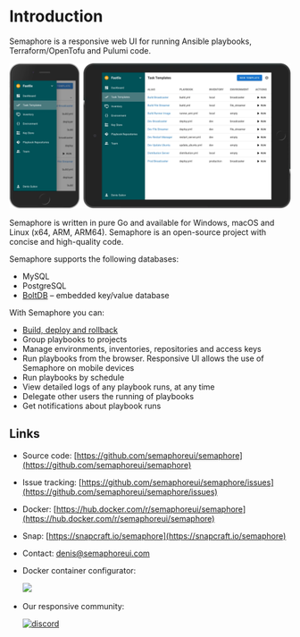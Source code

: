 # Introduction

Semaphore is a responsive web UI for running Ansible playbooks, Terraform/OpenTofu and Pulumi code.

<img style="box-shadow: none;" src=".gitbook/assets/134777345-8789d9e4-ff0d-439c-b80e-ddc56b74fcee.webp">

Semaphore is written in pure Go and available for Windows, macOS and Linux (x64, ARM, ARM64). Semaphore is an open-source project with concise and high-quality code.

Semaphore supports the following databases:

* MySQL
* PostgreSQL
* [BoltDB](https://github.com/etcd-io/bbolt) – embedded key/value database

With Semaphore you can:

* [Build, deploy and rollback](./administration-guide/cicd.md)
* Group playbooks to projects
* Manage environments, inventories, repositories and access keys
* Run playbooks from the browser. Responsive UI allows the use of Semaphore on mobile devices
* Run playbooks by schedule
* View detailed logs of any playbook runs, at any time
* Delegate other users the running of playbooks
* Get notifications about playbook runs

## Links

* Source code: [https://github.com/semaphoreui/semaphore](https://github.com/semaphoreui/semaphore)
* Issue tracking: [https://github.com/semaphoreui/semaphore/issues](https://github.com/semaphoreui/semaphore/issues)
* Docker: [https://hub.docker.com/r/semaphoreui/semaphore](https://hub.docker.com/r/semaphoreui/semaphore)
* Snap: [https://snapcraft.io/semaphore](https://snapcraft.io/semaphore)
* Contact: [denis@semaphoreui.com](mailto:denis@semaphoreui.com)
* Docker container configurator:

   [![](https://img.shields.io/badge/docker_configurator-0050ab?style=for-the-badge&logo=docker)](https://semaphoreui.com/install/docker/)  

* Our responsive community:

   [![discord](https://img.shields.io/badge/discord_community-510b80?style=for-the-badge&logo=discord)](https://discord.gg/5R6k7hNGcH)  